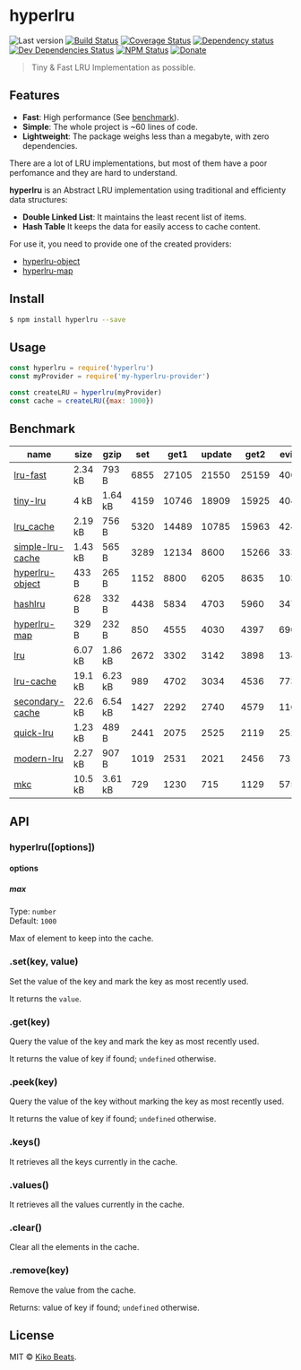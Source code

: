 # hyperlru

![Last version](https://img.shields.io/github/tag/Kikobeats/hyperlru.svg?style=flat-square)
[![Build Status](https://img.shields.io/travis/Kikobeats/hyperlru/master.svg?style=flat-square)](https://travis-ci.org/Kikobeats/hyperlru)
[![Coverage Status](https://img.shields.io/coveralls/Kikobeats/hyperlru.svg?style=flat-square)](https://coveralls.io/github/Kikobeats/hyperlru)
[![Dependency status](https://img.shields.io/david/Kikobeats/hyperlru.svg?style=flat-square)](https://david-dm.org/Kikobeats/hyperlru)
[![Dev Dependencies Status](https://img.shields.io/david/dev/Kikobeats/hyperlru.svg?style=flat-square)](https://david-dm.org/Kikobeats/hyperlru#info=devDependencies)
[![NPM Status](https://img.shields.io/npm/dm/hyperlru.svg?style=flat-square)](https://www.npmjs.org/package/hyperlru)
[![Donate](https://img.shields.io/badge/donate-paypal-blue.svg?style=flat-square)](https://paypal.me/Kikobeats)

> Tiny & Fast LRU Implementation as possible.

## Features

* **Fast**: High performance (See [benchmark](#benchmark)).
* **Simple**: The whole project is ~60 lines of code.
* **Lightweight**: The package weighs less than a megabyte, with zero dependencies.

There are a lot of LRU implementations, but most of them have a poor perfomance and they are hard to understand.

**hyperlru** is an Abstract LRU implementation using traditional and efficienty data structures:

 - **Double Linked List**: It maintains the least recent list of items.
 - **Hash Table** It keeps the data for easily access to cache content.

For use it, you need to provide one of the created providers:

- [hyperlru-object](https://github.com/Kikobeats/hyperlru-object)
- [hyperlru-map](https://github.com/Kikobeats/hyperlru-map)

## Install

```bash
$ npm install hyperlru --save
```

## Usage

```js
const hyperlru = require('hyperlru')
const myProvider = require('my-hyperlru-provider')

const createLRU = hyperlru(myProvider)
const cache = createLRU({max: 1000})
```

## Benchmark

| name                                                | size    | gzip    | set  | get1  | update | get2  | evict |
|-----------------------------------------------------|---------|---------|------|-------|--------|-------|-------|
| [lru-fast](https://npm.im/lru-fast)                 | 2.34 kB | 793 B   | 6855 | 27105 | 21550  | 25159 | 4003  |
| [tiny-lru](https://npm.im/tiny-lru)                 | 4 kB    | 1.64 kB | 4159 | 10746 | 18909  | 15925 | 4042  |
| [lru_cache](https://npm.im/lru_cache)               | 2.19 kB | 756 B   | 5320 | 14489 | 10785  | 15963 | 4242  |
| [simple-lru-cache](https://npm.im/simple-lru-cache) | 1.43 kB | 565 B   | 3289 | 12134 | 8600   | 15266 | 3334  |
| [hyperlru-object](https://npm.im/hyperlru-object)   | 433 B   | 265 B   | 1152 | 8800  | 6205   | 8635  | 1039  |
| [hashlru](https://npm.im/hashlru)                   | 628 B   | 332 B   | 4438 | 5834  | 4703   | 5960  | 3474  |
| [hyperlru-map](https://npm.im/hyperlru-map)         | 329 B   | 232 B   | 850  | 4555  | 4030   | 4397  | 690   |
| [lru](https://npm.im/lru)                           | 6.07 kB | 1.86 kB | 2672 | 3302  | 3142   | 3898  | 1347  |
| [lru-cache](https://npm.im/lru-cache)               | 19.1 kB | 6.23 kB | 989  | 4702  | 3034   | 4536  | 773   |
| [secondary-cache](https://npm.im/secondary-cache)   | 22.6 kB | 6.54 kB | 1427 | 2292  | 2740   | 4579  | 1164  |
| [quick-lru](https://npm.im/quick-lru)               | 1.23 kB | 489 B   | 2441 | 2075  | 2525   | 2119  | 2525  |
| [modern-lru](https://npm.im/modern-lru)             | 2.27 kB | 907 B   | 1019 | 2531  | 2021   | 2456  | 731   |
| [mkc](https://npm.im/mkc)                           | 10.5 kB | 3.61 kB | 729  | 1230  | 715    | 1129  | 575   |

## API

### hyperlru([options])

#### options

##### max

Type: `number`<br>
Default: `1000`

Max of element to keep into the cache.

### .set(key, value)

Set the value of the key and mark the key as most recently used.

It returns the `value`.

### .get(key)

Query the value of the key and mark the key as most recently used.

It returns the value of key if found; `undefined` otherwise.

### .peek(key)

Query the value of the key without marking the key as most recently used.

It returns the value of key if found; `undefined` otherwise.

### .keys()

It retrieves all the keys currently in the cache.

### .values()

It retrieves all the values currently in the cache.

### .clear()

Clear all the elements in the cache.

### .remove(key)

Remove the value from the cache.

Returns: value of key if found; `undefined` otherwise.

## License

MIT © [Kiko Beats](https://github.com/Kikobeats).
